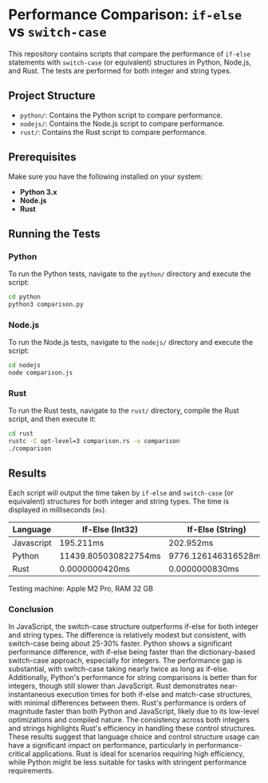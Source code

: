 # Performance Comparison: `if-else` vs `switch-case`

This repository contains scripts that compare the performance of `if-else` statements with `switch-case` (or equivalent) structures in Python, Node.js, and Rust. The tests are performed for both integer and string types.

## Project Structure

- `python/`: Contains the Python script to compare performance.
- `nodejs/`: Contains the Node.js script to compare performance.
- `rust/`: Contains the Rust script to compare performance.

## Prerequisites

Make sure you have the following installed on your system:

- **Python 3.x**
- **Node.js**
- **Rust**

## Running the Tests

### Python

To run the Python tests, navigate to the `python/` directory and execute the script:

```bash
cd python
python3 comparison.py
```

### Node.js

To run the Node.js tests, navigate to the `nodejs/` directory and execute the script:

```bash
cd nodejs
node comparison.js
```

### Rust

To run the Rust tests, navigate to the `rust/` directory, compile the Rust script, and then execute it:

```bash
cd rust
rustc -C opt-level=3 comparison.rs -o comparison
./comparison
```

## Results

Each script will output the time taken by `if-else` and `switch-case` (or equivalent) structures for both integer and string types. The time is displayed in milliseconds (`ms`).

| Language   | If-Else (Int32)      | If-Else (String)    | switch-case (Int32)  | switch-case (String) |
| ---------- | -------------------- | ------------------- | -------------------- | -------------------- |
| Javascript | 195.211ms            | 202.952ms           | 145.006ms            | 145.954ms            |
| Python     | 11439.805030822754ms | 9776.126146316528ms | 18692.083835601807ms | 18676.21684074402ms  |
| Rust       | 0.0000000420ms       | 0.0000000830ms      | 0.0000000410ms       | 0.0000000410ms       |

Testing machine: Apple M2 Pro, RAM 32 GB

### Conclusion

In JavaScript, the switch-case structure outperforms if-else for both integer and string types. The difference is relatively modest but consistent, with switch-case being about 25-30% faster. Python shows a significant performance difference, with if-else being faster than the dictionary-based switch-case approach, especially for integers. The performance gap is substantial, with switch-case taking nearly twice as long as if-else. Additionally, Python's performance for string comparisons is better than for integers, though still slower than JavaScript. Rust demonstrates near-instantaneous execution times for both if-else and match-case structures, with minimal differences between them. Rust's performance is orders of magnitude faster than both Python and JavaScript, likely due to its low-level optimizations and compiled nature. The consistency across both integers and strings highlights Rust's efficiency in handling these control structures. These results suggest that language choice and control structure usage can have a significant impact on performance, particularly in performance-critical applications. Rust is ideal for scenarios requiring high efficiency, while Python might be less suitable for tasks with stringent performance requirements.

